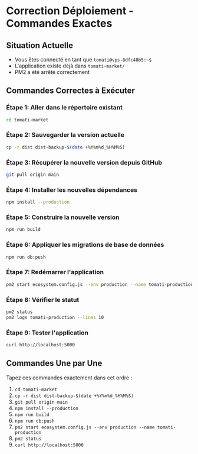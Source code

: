 # Correction Déploiement - Commandes Exactes

## Situation Actuelle
- Vous êtes connecté en tant que `tomati@vps-8dfc48b5:~$`
- L'application existe déjà dans `tomati-market/`
- PM2 a été arrêté correctement

## Commandes Correctes à Exécuter

### Étape 1: Aller dans le répertoire existant
```bash
cd tomati-market
```

### Étape 2: Sauvegarder la version actuelle
```bash
cp -r dist dist-backup-$(date +%Y%m%d_%H%M%S)
```

### Étape 3: Récupérer la nouvelle version depuis GitHub
```bash
git pull origin main
```

### Étape 4: Installer les nouvelles dépendances
```bash
npm install --production
```

### Étape 5: Construire la nouvelle version
```bash
npm run build
```

### Étape 6: Appliquer les migrations de base de données
```bash
npm run db:push
```

### Étape 7: Redémarrer l'application
```bash
pm2 start ecosystem.config.js --env production --name tomati-production
```

### Étape 8: Vérifier le statut
```bash
pm2 status
pm2 logs tomati-production --lines 10
```

### Étape 9: Tester l'application
```bash
curl http://localhost:5000
```

## Commandes Une par Une
Tapez ces commandes exactement dans cet ordre :

1. `cd tomati-market`
2. `cp -r dist dist-backup-$(date +%Y%m%d_%H%M%S)`
3. `git pull origin main`
4. `npm install --production`
5. `npm run build`
6. `npm run db:push`
7. `pm2 start ecosystem.config.js --env production --name tomati-production`
8. `pm2 status`
9. `curl http://localhost:5000`